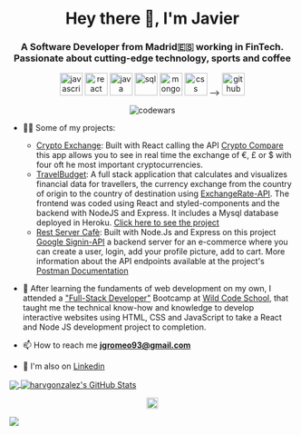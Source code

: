 <h1 align="center">Hey there 👋, I'm Javier</h1>
<h3 align="center">A Software Developer from Madrid🇪🇸 working in FinTech. Passionate about cutting-edge technology, sports and coffee</h3>

<p align="center">
<img src="https://img.icons8.com/color/48/000000/javascript.png" width="40" height="40" alt='javascript'/>
<img src="https://img.icons8.com/ultraviolet/48/000000/react.png" width="40" height="40" alt='react'/>
<img src="https://img.icons8.com/java.png" width="40" height="40" alt='java'/>
<img src="https://img.icons8.com/color/48/000000/sql.png" width="40" height="40" alt='sql'/>
<img src="https://img.icons8.com/color/48/000000/mongodb.png" width="40" height="40" alt='mongo'/>
<img src="https://img.icons8.com/color/48/000000/springBoot.png" width="40" height="40" alt='css'/> -->
<img src="https://img.icons8.com/fluent/48/000000/github.png" width="40" height="40" alt='github'/>
</p>
<p align="center">
 <img src="https://www.codewars.com/users/harvgonzalez/badges/large" alt='codewars'/>

<p align="left">
 
- 👨‍💻 Some of my projects:
  - [Crypto Exchange](https://github.com/harvgonzalez/cotizador-crypto): Built with React 
   calling the API [Crypto Compare](https://min-api.cryptocompare.com) this app allows you to see in real time the exchange of €, £ or $ with four oft he most important cryptocurrencies.
  - [TravelBudget](https://github.com/Andreas-Kalicani/travelbudget2.0): A full stack application that calculates and visualizes financial data for travellers, the currency exchange from the country of origin to the country of destination using [ExchangeRate-API](https://www.exchangerate-api.com/).  The frontend was coded using React and styled-components and the backend with NodeJS and Express. It includes a Mysql database deployed in Heroku. [Click here to see the project](https://sheltered-sierra-28595.herokuapp.com/)
  - [Rest Server Cafè](https://github.com/harvgonzalez/react-server-coffee): Built with Node.Js and Express on this project [Google Signin-API](https://developers.google.com/identity/sign-in/web/sign-in) a backend server for an e-commerce where you can create a user, login, add your profile picture, add to cart.
  More  information about the API endpoints available at the project's [Postman Documentation](https://documenter.getpostman.com/view/16180314/U16opixf)
  <!-- - [bicitecla-cafe](https://github.com/carlosaore/bicitecla-cafe): A full stack web application for a client that has a bicycle based courier service and will use [this](https://stark-hollows-59630.herokuapp.com/) website to register new clients (work in progress). The frontend it's built with React, [styled-components](https://styled-components.com/) and atomic design and the backend is built with Node and Express).
  - [retrospectives-app](https://github.com/carlosaore/todo-app-fullstack): A full stack web application to help conduct scrum retrospectives (work in progress). The frontend it's built with React, [styled-components](https://styled-components.com/) and the backend is built with Node, Express and SQL).
  - more to come...  -->

- 🔧 After learning the fundaments of web development on my own, I attended a ["Full-Stack Developer"](https://www.wildcodeschool.com/en-GB/trainings/web-developer-full-time) Bootcamp at [Wild Code School](https://www.wildcodeschool.com/), that taught me the technical know-how and knowledge to develop interactive websites using HTML, CSS and JavaScript to take a React and Node JS development project to completion.

- 📫 How to reach me **jgromeo93@gmail.com**

- :gem: I'm also on [Linkedin](https://www.linkedin.com/in/francisco-javier-gonzalez-romeo/)

<a href="https://github.com/harvgonzalez/harvgonzalez">
  <img align="center" src="https://github-readme-stats.vercel.app/api/top-langs/?username=harvgonzalez&html&title_color=000000&text_color=000000" />
</a>
<a href="https://github.com/harvgonzalez/harvgonzalez">
  <img align="center" src="https://github-readme-stats.vercel.app/api?username=harvgonzalez&show_icons=true&line_height=27&count_private=true&title_color=000000&text_color=000000&icon_color=FAC051" alt="harvgonzalez's GitHub Stats" />
</a>
 
 <p align="center">
<a href="https://www.linkedin.com/in/francisco-javier-gonzalez-romeo/" target="blank"><img align="center" src="https://cdn.jsdelivr.net/npm/simple-icons@3.0.1/icons/linkedin.svg" alt="https://www.linkedin.com/in/maksakymenko/" height="20" width="20" /></a>

</p>

![](https://hit.yhype.me/github/profile?user_id=59698756)
